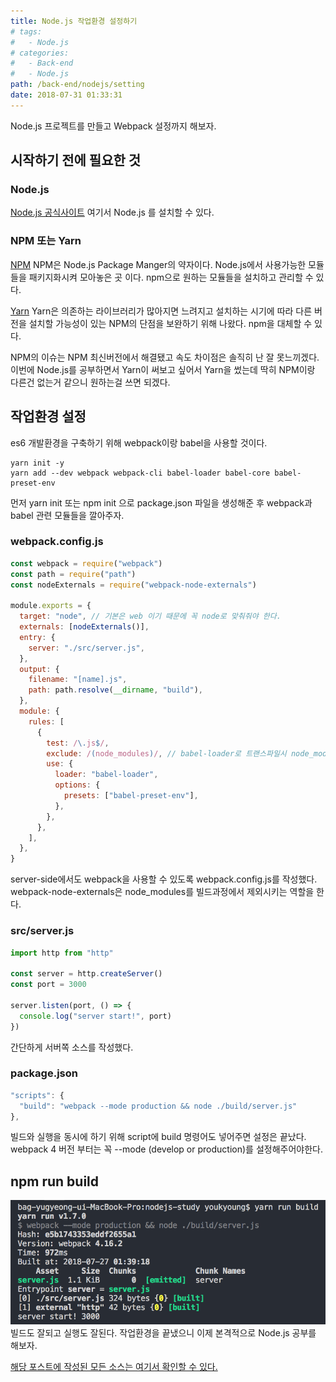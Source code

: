 ```yaml
---
title: Node.js 작업환경 설정하기
# tags:
#   - Node.js
# categories:
#   - Back-end
#   - Node.js
path: /back-end/nodejs/setting
date: 2018-07-31 01:33:31
---
```


Node.js 프로젝트를 만들고 Webpack 설정까지 해보자.

## 시작하기 전에 필요한 것

### Node.js

[Node.js 공식사이트](https://nodejs.org/ko/)
여기서 Node.js 를 설치할 수 있다.

### NPM 또는 Yarn

[NPM](https://www.npmjs.com/)
NPM은 Node.js Package Manger의 약자이다. Node.js에서 사용가능한 모듈들을 패키지화시켜 모아놓은 곳 이다. npm으로 원하는 모듈들을 설치하고 관리할 수 있다.

[Yarn](https://yarnpkg.com/lang/en/)
Yarn은 의존하는 라이브러리가 많아지면 느려지고 설치하는 시기에 따라 다른 버전을 설치할 가능성이 있는 NPM의 단점을 보완하기 위해 나왔다. npm을 대체할 수 있다.

NPM의 이슈는 NPM 최신버전에서 해결됐고 속도 차이점은 솔직히 난 잘 못느끼겠다. 이번에 Node.js를 공부하면서 Yarn이 써보고 싶어서 Yarn을 썼는데 딱히 NPM이랑 다른건 없는거 같으니 원하는걸 쓰면 되겠다.

## 작업환경 설정

es6 개발환경을 구축하기 위해 webpack이랑 babel을 사용할 것이다.

```
yarn init -y
yarn add --dev webpack webpack-cli babel-loader babel-core babel-preset-env
```

먼저 yarn init 또는 npm init 으로 package.json 파일을 생성해준 후 webpack과 babel 관련 모듈들을 깔아주자.

### webpack.config.js

```javascript
const webpack = require("webpack")
const path = require("path")
const nodeExternals = require("webpack-node-externals")

module.exports = {
  target: "node", // 기본은 web 이기 때문에 꼭 node로 맞춰줘야 한다.
  externals: [nodeExternals()],
  entry: {
    server: "./src/server.js",
  },
  output: {
    filename: "[name].js",
    path: path.resolve(__dirname, "build"),
  },
  module: {
    rules: [
      {
        test: /\.js$/,
        exclude: /(node_modules)/, // babel-loader로 트랜스파일시 node_modules는 제외한다.
        use: {
          loader: "babel-loader",
          options: {
            presets: ["babel-preset-env"],
          },
        },
      },
    ],
  },
}
```

server-side에서도 webpack을 사용할 수 있도록 webpack.config.js를 작성했다. webpack-node-externals은 node_modules를 빌드과정에서 제외시키는 역할을 한다.

### src/server.js

```javascript
import http from "http"

const server = http.createServer()
const port = 3000

server.listen(port, () => {
  console.log("server start!", port)
})
```

간단하게 서버쪽 소스를 작성했다.

### package.json

```javascript
"scripts": {
  "build": "webpack --mode production && node ./build/server.js"
},
```

빌드와 실행을 동시에 하기 위해 script에 build 명령어도 넣어주면 설정은 끝났다.
webpack 4 버전 부터는 꼭 --mode (develop or production)를 설정해주어야한다.

## npm run build

![실행 결과](/images/backend/nodejs-setting-1.png)
빌드도 잘되고 실행도 잘된다. 작업환경을 끝냈으니 이제 본격적으로 Node.js 공부를 해보자.

[해당 포스트에 작성된 모든 소스는 여기서 확인할 수 있다.](https://github.com/partyKyoung/nodejs-study)
